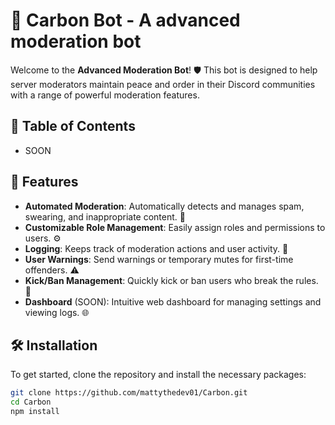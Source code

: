 # 🚀 Carbon Bot - A advanced moderation bot

Welcome to the **Advanced Moderation Bot**! 🛡️ This bot is designed to help server moderators maintain peace and order in their Discord communities with a range of powerful moderation features. 

## 📖 Table of Contents
- SOON

## 🎯 Features
- **Automated Moderation**: Automatically detects and manages spam, swearing, and inappropriate content. 🚫
- **Customizable Role Management**: Easily assign roles and permissions to users. ⚙️
- **Logging**: Keeps track of moderation actions and user activity. 📜
- **User Warnings**: Send warnings or temporary mutes for first-time offenders. ⚠️
- **Kick/Ban Management**: Quickly kick or ban users who break the rules. 🚷
- **Dashboard** (SOON): Intuitive web dashboard for managing settings and viewing logs. 🌐

## 🛠️ Installation

To get started, clone the repository and install the necessary packages:

```bash
git clone https://github.com/mattythedev01/Carbon.git
cd Carbon
npm install
